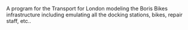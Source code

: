 A program for the Transport for London modeling the Boris Bikes infrastructure including emulating all the docking stations, bikes, repair staff, etc..